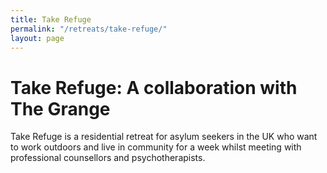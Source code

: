 ```yaml
---
title: Take Refuge
permalink: "/retreats/take-refuge/"
layout: page
---
```


# Take Refuge: A collaboration with The Grange
Take Refuge is a residential retreat for asylum seekers in the UK who want to work outdoors and live in community for a week whilst meeting with professional counsellors and psychotherapists.
